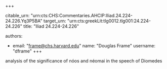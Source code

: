+++


citable_urn: "urn:cts:CHS:Commentaries.AHCIP:Iliad.24.224-24.226.Yq3P5BA"
target_urn: "urn:cts:greekLit:tlg0012.tlg001:24.224-24.226"
title: "Iliad 24.224-24.226"

authors:
- email: "frame@chs.harvard.edu"
  name: "Douglas Frame"
  username: "dframe"
+++

<p>analysis of the significance of nóos and néomai in the speech of Diomedes</p>